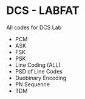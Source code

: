 # DCS - LABFAT

All codes for DCS Lab

- PCM
- ASK
- FSK
- PSK
- Line Coding (ALL)
- PSD of Line Codes
- Duobinary Encoding
- PN Sequence
- TDM
